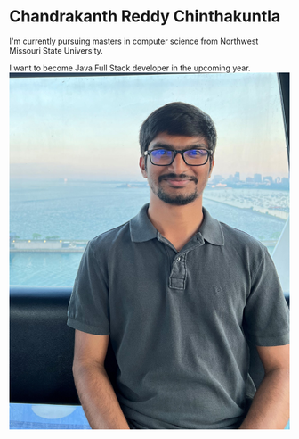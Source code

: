 # Chandrakanth Reddy Chinthakuntla
I'm currently pursuing masters in computer science from Northwest Missouri State University.

I want to become Java Full Stack developer in the upcoming year. 
![Click here to see me](https://github.com/chandrakanth7/assignment2-chinthakuntla/blob/main/IMG-4527%20(1).jpg?raw=true)